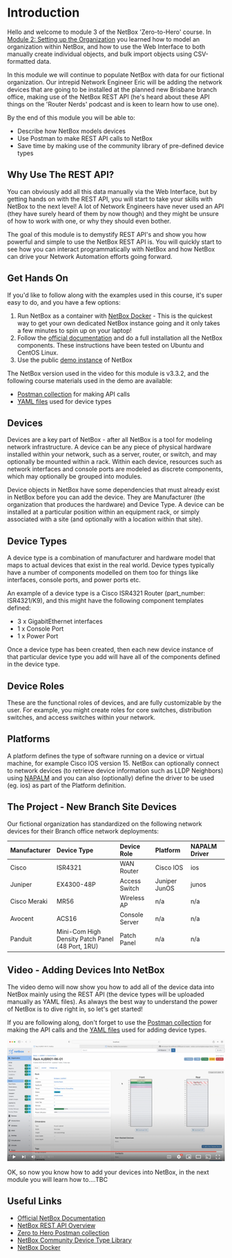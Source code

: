 # Introduction

Hello and welcome to module 3 of the NetBox 'Zero-to-Hero' course. In [Module 2: Setting up the Organization](../2-setting-up-the-organization/2-setting-up-the-organization.md) you learned how to model an organization within NetBox, and how to use the Web Interface to both manually create individual objects, and bulk import objects using CSV-formatted data. 

In this module we will continue to populate NetBox with data for our fictional organization. Our intrepid Network Engineer Eric will be adding the network devices that are going to be installed at the planned new Brisbane branch office, making use of the NetBox REST API (he's heard about these API things on the 'Router Nerds' podcast and is keen to learn how to use one).

By the end of this module you will be able to:  
- Describe how NetBox models devices
- Use Postman to make REST API calls to NetBox
- Save time by making use of the community library of pre-defined device types

## Why Use The REST API? 
You can obviously add all this data manually via the Web Interface, but by getting hands on with the REST API, you will start to take your skills with NetBox to the next level! A lot of Network Engineers have never used an API (they have surely heard of them by now though) and they might be unsure of how to work with one, or why they should even bother. 

The goal of this module is to demystify REST API's and show you how powerful and simple to use the NetBox REST API is. You will quickly start to see how you can interact programmatically with NetBox and how NetBox can drive your Network Automation efforts going forward.

## Get Hands On
If you'd like to follow along with the examples used in this course, it's super easy to do, and you have a few options: 
1.  Run NetBox as a container with [NetBox Docker](https://github.com/netbox-community/netbox-docker) - This is the quickest way to get your own dedicated NetBox instance going and it only takes a few minutes to spin up on your laptop!
2.  Follow the [official documentation](https://docs.netbox.dev/en/stable/installation/) and do a full installation all the NetBox components. These instructions have been tested on Ubuntu and CentOS Linux.
3.  Use the public [demo instance](https://demo.netbox.dev/) of NetBox   

The NetBox version used in the video for this module is v3.3.2, and the following course materials used in the demo are available: 
- [Postman collection](../../postman/NetBox-Zero-to-Hero.postman_collection.json) for making API calls
- [YAML files](../3-adding-the-kit/yaml_data/) used for device types

## Devices
Devices are a key part of NetBox - after all NetBox is a tool for modeling network infrastructure. A device can be any piece of physical hardware installed within your network, such as a server, router, or switch, and may optionally be mounted within a rack. Within each device, resources such as network interfaces and console ports are modeled as discrete components, which may optionally be grouped into modules.

Device objects in NetBox have some dependencies that must already exist in NetBox before you can add the device. They are Manufacturer (the organization that produces the hardware) and Device Type. A device can be installed at a particular position within an equipment rack, or simply associated with a site (and optionally with a location within that site).

## Device Types
A device type is a combination of manufacturer and hardware model that maps to actual devices that exist in the real world. Device types typically have a number of components modelled on them too for things like interfaces, console ports, and power ports etc. 

An example of a device type is a Cisco ISR4321 Router (part_number: ISR4321/K9), and this might have the following component templates defined:

- 3 x GigabitEthernet interfaces
- 1 x Console Port
- 1 x Power Port

Once a device type has been created, then each new device instance of that particular device type you add will have all of the components defined in the device type. 

## Device Roles
These are the functional roles of devices, and are fully customizable by the user. For example, you might create roles for core switches, distribution switches, and access switches within your network.

## Platforms
A platform defines the type of software running on a device or virtual machine, for example Cisco IOS version 15. NetBox can optionally connect to network devices (to retrieve device information such as LLDP Neighbors) using [NAPALM](https://napalm.readthedocs.io/en/latest/) and you can also (optionally) define the driver to be used (eg. ios) as part of the Platform definition.

## The Project - New Branch Site Devices
Our fictional organization has standardized on the following network devices for their Branch office network deployments:

| Manufacturer | Device Type | Device Role | Platform | NAPALM Driver |
| :--- | :--- | :--- | :--- | :--- |
| Cisco | ISR4321 | WAN Router | Cisco IOS | ios |
| Juniper | EX4300-48P | Access Switch | Juniper JunOS | junos |
| Cisco Meraki | MR56 | Wireless AP | n/a | n/a |
| Avocent | ACS16 | Console Server | n/a | n/a |
| Panduit | Mini-Com High Density Patch Panel (48 Port, 1RU) | Patch Panel | n/a | n/a |

## Video - Adding Devices Into NetBox
The video demo will now show you how to add all of the device data into NetBox mainly using the REST API (the device types will be uploaded manually as YAML files). As always the best way to understand the power of NetBox is to dive right in, so let's get started!

If you are following along, don't forget to use the [Postman collection](../../postman/NetBox-Zero-to-Hero.postman_collection.json) for making the API calls and the [YAML files](../3-adding-the-kit/yaml_data/) used for adding device types.

[![Adding Devices Into NetBox](../../images/3-adding-the-kit.png)](https://youtu.be/dA3LZiV7UIg) 

OK, so now you know how to add your devices into NetBox, in the next module you will learn how to....TBC

## Useful Links
- [Official NetBox Documentation](https://docs.netbox.dev/en/stable/)
- [NetBox REST API Overview](https://docs.netbox.dev/en/stable/integrations/rest-api/)
- [Zero to Hero Postman collection](../../postman/NetBox-Zero-to-Hero.postman_collection.json) 
- [NetBox Community Device Type Library](https://github.com/netbox-community/devicetype-library)
- [NetBox Docker](https://github.com/netbox-community/netbox-docker)